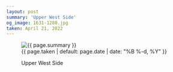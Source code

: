 ```yaml
---
layout: post
summary: 'Upper West Side'
og_image: 1631-1280.jpg
taken: April 21, 2022
---
```


<figure class="post">
 <img alt="{{ page.summary }}" sizes="(min-width: 700px) 50vw, calc(100vw - 2rem)" src="{{ site.assets_url }}/1631-640.jpg" srcset="{{ site.assets_url }}/1631-320.jpg 320w, {{ site.assets_url }}/1631-640.jpg 640w, {{ site.assets_url }}/1631-960.jpg 960w, {{ site.assets_url }}/1631-1280.jpg 1280w"/>
 <figcaption>
  <time>
   {{ page.taken | default: page.date | date: "%B %-d, %Y" }}
  </time>
  <p>
   Upper West Side
  </p>
 </figcaption>
</figure>
